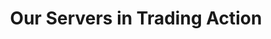 ---
title: 'Our Servers in Trading Action'
menu: 'Tour'
onpage_menu: false
body_classes: 'title-h1h2 header-dark header-transparent main-page tour'
metadata:
    description: 'Use our powerful and secure servers to trade any platform from any device, 24/7'
content:
    items: '@self.modular'
---